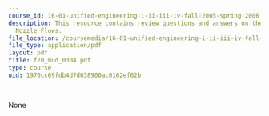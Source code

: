 ```yaml
---
course_id: 16-01-unified-engineering-i-ii-iii-iv-fall-2005-spring-2006
description: This resource contains review questions and answers on the topic of Laval
  Nozzle Flows.
file_location: /coursemedia/16-01-unified-engineering-i-ii-iii-iv-fall-2005-spring-2006/1970cc69fdb4d7d638900ac0102ef62b_f20_mud_0304.pdf
file_type: application/pdf
layout: pdf
title: f20_mud_0304.pdf
type: course
uid: 1970cc69fdb4d7d638900ac0102ef62b

---
```

None